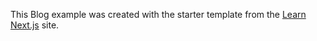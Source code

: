 This Blog example was created with the starter template from the [Learn Next.js](https://nextjs.org/learn) site.